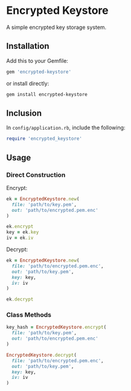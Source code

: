 # Encrypted Keystore

A simple encrypted key storage system.

## Installation

Add this to your Gemfile:

```ruby
gem 'encrypted-keystore'
```

or install directly:

```bash
gem install encrypted-keystore
```

## Inclusion

In `config/application.rb`, include the following:

```ruby
require 'encrypted_keystore'
```

## Usage

### Direct Construction

Encrypt:

```ruby
ek = EncryptedKeystore.new(
  file: 'path/to/key.pem',
  out: 'path/to/encrypted.pem.enc'
)

ek.encrypt
key = ek.key
iv = ek.iv
```

Decrypt:

```ruby
ek = EncryptedKeystore.new(
  file: 'path/to/encrypted.pem.enc',
  out: 'path/to/key.pem',
  key: key,
  iv: iv
)

ek.decrypt
```

### Class Methods

```ruby
key_hash = EncryptedKeystore.encrypt(
  file: 'path/to/key.pem',
  out: 'path/to/encrypted.pem.enc'
)

EncryptedKeystore.decrypt(
  file: 'path/to/encrypted.pem.enc',
  out: 'path/to/key.pem',
  key: key,
  iv: iv
)
```

